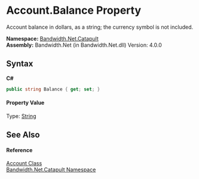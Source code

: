﻿# Account.Balance Property 
 

Account balance in dollars, as a string; the currency symbol is not included.

**Namespace:**&nbsp;<a href ="N_Bandwidth_Net_Catapult.md">Bandwidth.Net.Catapult</a><br />**Assembly:**&nbsp;Bandwidth.Net (in Bandwidth.Net.dll) Version: 4.0.0

## Syntax

**C#**<br />
``` C#
public string Balance { get; set; }
```


#### Property Value
Type: <a href="http://msdn2.microsoft.com/en-us/library/s1wwdcbf" target="_blank">String</a>

## See Also


#### Reference
<a href ="T_Bandwidth_Net_Catapult_Account.md">Account Class</a><br /><a href ="N_Bandwidth_Net_Catapult.md">Bandwidth.Net.Catapult Namespace</a><br />